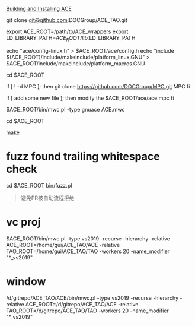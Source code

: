 
[Building and Installing ACE](https://www.dre.vanderbilt.edu/~schmidt/DOC_ROOT/ACE/ACE-INSTALL.html)

git clone git@github.com:DOCGroup/ACE_TAO.git

export ACE_ROOT=/path/to/ACE_wrappers
export LD_LIBRARY_PATH=$ACE_ROOT/lib:$LD_LIBRARY_PATH



echo "ace/config-linux.h" > $ACE_ROOT/ace/config.h
echo "include $(ACE_ROOT)/include/makeinclude/platform_linux.GNU" > $ACE_ROOT/include/makeinclude/platform_macros.GNU

cd $ACE_ROOT

if [ ! -d MPC ]; then
 git clone https://github.com/DOCGroup/MPC.git MPC
fi


if [ add some new file ]; then
  modify the $ACE_ROOT/ace/ace.mpc
fi

$ACE_ROOT/bin/mwc.pl -type gnuace ACE.mwc

cd $ACE_ROOT

make

# fuzz found trailing whitespace check

cd $ACE_ROOT
bin/fuzz.pl

> 避免PR被自动流程拒绝

# vc proj
$ACE_ROOT/bin/mwc.pl -type vs2019 -recurse -hierarchy -relative ACE_ROOT=/home/gui/ACE_TAO/ACE -relative TAO_ROOT=/home/gui/ACE_TAO/TAO -workers 20 -name_modifier "*_vs2019"


# window
/d/gitrepo/ACE_TAO/ACE/bin/mwc.pl -type vs2019 -recurse -hierarchy -relative ACE_ROOT=/d/gitrepo/ACE_TAO/ACE -relative TAO_ROOT=/d/gitrepo/ACE_TAO/TAO -workers 20 -name_modifier "*_vs2019"
